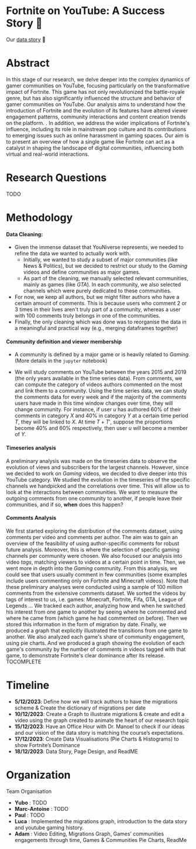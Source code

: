 # Fortnite on YouTube: A Success Story 🥇

Our [data story](https://epfl-ada.github.io/ada-2023-project-analyticavengers2023/#top) 📖

# Abstract
In this stage of our research, we delve deeper into the complex dynamics of gamer communities on YouTube, focusing particularly on the transformative impact of Fortnite. This game has not only revolutionized the battle-royale genre, but has also significantly influenced the structure and behavior of gamer communities on YouTube. Our analysis aims to understand how the introduction of Fortnite and the evolution of its features have altered viewer engagement patterns, community interactions and content creation trends on the platform. . In addition, we address the wider implications of Fortnite's influence, including its role in mainstream pop culture and its contributions to emerging issues such as online harassment in gaming spaces. Our aim is to present an overview of how a single game like Fortnite can act as a catalyst in shaping the landscape of digital communities, influencing both virtual and real-world interactions. 
# Research Questions
TODO

# Methodology

#### Data Cleaning: 
- Given the immense dataset that YouNiverse represents, we needed to refine the data we wanted to actually work with.
    - Initially, we wanted to study a subset of major communities (like News & Politics), but we decided to restrict our study to the _Gaming_ videos and define communities as major games.
    - As part of the cleaning, we manually selected relevant communities, mainly as games (like _GTA_). In each community, we also selected channels which were purely dedicated to these communities.
- For now, we keep all authors, but we might filter authors who have a certain amount of comments. This is because users who comment 2 or 3 times in their lives aren't truly part of a community, whereas a user with $100$ comments truly belongs in one of the communities.
- Finally, the only cleaning which was done was to reorganise the data in a meaningful and practical way (e.g., merging dataframes together)

#### Community definition and viewer membership
- A community is defined by a major game or is heavily related to _Gaming_. (More details in the `jupyter` notebook)

- We will study comments on YouTube between the years 2015 and 2019 (the only years available in the time series data). From comments, we can compute the category of videos authors commented on the most and link them to a community. Using the time series data, we can study the comments data for every week and if the majority of the comments users have made in this time window changes over time, they will change community. For instance, if user $u$ has authored 60% of their comments in category $X$ and 40% in category $Y$ at a certain time period $T$, they will be linked to $X$. At time $T+T'$, suppose the proportions become 40% and 60% respectively, then user $u$ will become a member of $Y$.
#### Timeseries analysis
A preliminary analysis was made on the timeseries data to observe the evolution of views and subscribers for the largest channels. However, since we decided to work on _Gaming_ videos, we decided to dive deeper into this YouTube category. We studied the evolution in the timeseries of the specific channels we handpicked and the correlations over time. This will allow us to look at the interactions between communities. We want to measure the outgoing comments from one community to another, if people leave their communities, and if so, __when__ does this happen?

#### Comments Analysis
We first started exploring the distribution of the comments dataset, using comments per video and comments per author. The aim was to gain an overview of the feasibility of using author-specific comments for robust future analysis. Moreover, this is where the selection of specific gaming channels per community were chosen.
We also focused our analysis into video _tags_, matching viewers to videos at a certain point in time. Then, we went more in depth into the _Gaming_ community. From this analysis, we could see that users usually comment in few communities (some examples include users commenting only on Fortnite and Minecraft videos). Note that these preliminary analyses were conducted using a sample of 100 million comments from the extensive comments dataset.
We sorted the videos by tags of interest to us, i.e. games: Minecraft, Fortnite, Fifa, GTA, League of Legends ...
We tracked each author, analyzing how and when he switched his interest from one game to another by seeing where he commented and where he came from (which game he had commented on before). Then we stored this information in the form of migration by date.
Finally, we produced a graph that explicitly illustrated the transitions from one game to another.
We also analyzed each game's share of community engagement, using pie charts.
And we produced a graph showing the evolution of each game's community by the number of comments in videos tagged with that game, to demonstrate Fortnite's clear dominance after its release. 
TOCOMPLETE
# Timeline

- **5/12/2023**: Define how we will track authors to have the migrations scheme & Create the dictionary of migrations per date
- **10/12/2023**: Create a Graph to illustrate migrations & create and edit a video using the graph created to animate the heart of our research topic
- **15/12/2023**: Have an Office Hour with Dr. Manoel to check if our ideas and our vision of the data story is matching the course’s expectations.
- **17/12/2023**: Create Data Visualisations (Pie Charts & Histograms) to show Fortnite’s Dominance
- **18/12/2023**: Data Story, Page Design, and ReadME


# Organization
Team Organisation
- **Yubo** : TODO
- **Marc-Antoine** : TODO
- **Paul** : TODO
- **Luca** : Implemented the migrations graph, introduction to the data story and youtube gaming history.
- **Adam** : Video Editing, Migrations Graph, Games’ communities engagements through time, Games & Communities Pie Charts, ReadMe
